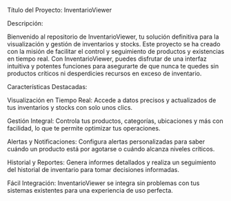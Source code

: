 Título del Proyecto: InventarioViewer

Descripción: 

Bienvenido al repositorio de InventarioViewer, tu solución definitiva para la visualización y gestión de inventarios y stocks. Este proyecto se ha creado con la misión de facilitar el control y seguimiento de productos y existencias en tiempo real. Con InventarioViewer, puedes disfrutar de una interfaz intuitiva y potentes funciones para asegurarte de que nunca te quedes sin productos críticos ni desperdicies recursos en exceso de inventario.

Características Destacadas:

Visualización en Tiempo Real: Accede a datos precisos y actualizados de tus inventarios y stocks con solo unos clics.

Gestión Integral: Controla tus productos, categorías, ubicaciones y más con facilidad, lo que te permite optimizar tus operaciones.

Alertas y Notificaciones: Configura alertas personalizadas para saber cuándo un producto está por agotarse o cuándo alcanza niveles críticos.

Historial y Reportes: Genera informes detallados y realiza un seguimiento del historial de inventario para tomar decisiones informadas.

Fácil Integración: InventarioViewer se integra sin problemas con tus sistemas existentes para una experiencia de uso perfecta.

